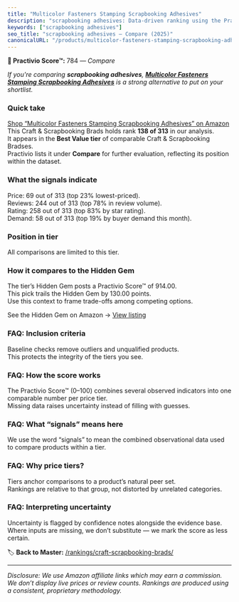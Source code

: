 ```yaml
---
title: "Multicolor Fasteners Stamping Scrapbooking Adhesives"
description: "scrapbooking adhesives: Data-driven ranking using the Practivio Score™. Positioned by quality, value, demand, findability, momentum."
keywords: ["scrapbooking adhesives"]
seo_title: "scrapbooking adhesives — Compare (2025)"
canonicalURL: "/products/multicolor-fasteners-stamping-scrapbooking-adhesives-B0CYZW4226/"
---
```


**🛒 Practivio Score™:** 784 — _Compare_


*If you're comparing **scrapbooking adhesives**, **[Multicolor Fasteners Stamping Scrapbooking Adhesives](https://www.amazon.com/dp/B0CYZW4226?tag=practivio-20)** is a strong alternative to put on your shortlist.*
### Quick take
[Shop “Multicolor Fasteners Stamping Scrapbooking Adhesives” on Amazon](https://www.amazon.com/dp/B0CYZW4226?tag=practivio-20)
This Craft & Scrapbooking Brads holds rank **138 of 313** in our analysis.  
It appears in the **Best Value tier** of comparable Craft & Scrapbooking Bradses.  
Practivio lists it under **Compare** for further evaluation, reflecting its position within the dataset.

### What the signals indicate
Price: 69 out of 313 (top 23% lowest-priced).  
Reviews: 244 out of 313 (top 78% in review volume).  
Rating: 258 out of 313 (top 83% by star rating).  
Demand: 58 out of 313 (top 19% by buyer demand this month).

### Position in tier
All comparisons are limited to this tier.

### How it compares to the Hidden Gem
The tier’s Hidden Gem posts a Practivio Score™ of 914.00.  
This pick trails the Hidden Gem by 130.00 points.  
Use this context to frame trade-offs among competing options.  

See the Hidden Gem on Amazon → [View listing](https://www.amazon.com/dp/B08BKGLB16?tag=practivio-20)

### FAQ: Inclusion criteria
Baseline checks remove outliers and unqualified products.  
This protects the integrity of the tiers you see.

### FAQ: How the score works
The Practivio Score™ (0–100) combines several observed indicators into one comparable number per price tier.  
Missing data raises uncertainty instead of filling with guesses.

### FAQ: What “signals” means here
We use the word “signals” to mean the combined observational data used to compare products within a tier.

### FAQ: Why price tiers?
Tiers anchor comparisons to a product’s natural peer set.  
Rankings are relative to that group, not distorted by unrelated categories.

### FAQ: Interpreting uncertainty
Uncertainty is flagged by confidence notes alongside the evidence base.  
Where inputs are missing, we don’t substitute — we mark the score as less certain.

<!-- Missing template for Compare/CompareWithinPriceClass -->


🏷️ **Back to Master:** [/rankings/craft-scrapbooking-brads/](/rankings/craft-scrapbooking-brads/)

---
_Disclosure: We use Amazon affiliate links which may earn a commission. We don’t display live prices or review counts. Rankings are produced using a consistent, proprietary methodology._
